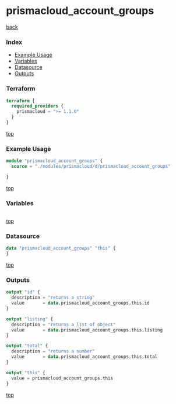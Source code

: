 # prismacloud_account_groups

[back](../prismacloud.md)

### Index

- [Example Usage](#example-usage)
- [Variables](#variables)
- [Datasource](#datasource)
- [Outputs](#outputs)

### Terraform

```terraform
terraform {
  required_providers {
    prismacloud = ">= 1.1.0"
  }
}
```

[top](#index)

### Example Usage

```terraform
module "prismacloud_account_groups" {
  source = "./modules/prismacloud/d/prismacloud_account_groups"

}
```

[top](#index)

### Variables

```terraform
```

[top](#index)

### Datasource

```terraform
data "prismacloud_account_groups" "this" {
}
```

[top](#index)

### Outputs

```terraform
output "id" {
  description = "returns a string"
  value       = data.prismacloud_account_groups.this.id
}

output "listing" {
  description = "returns a list of object"
  value       = data.prismacloud_account_groups.this.listing
}

output "total" {
  description = "returns a number"
  value       = data.prismacloud_account_groups.this.total
}

output "this" {
  value = prismacloud_account_groups.this
}
```

[top](#index)